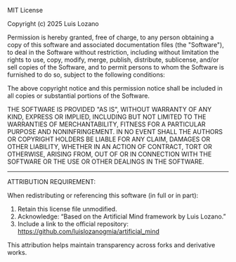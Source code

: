 MIT License

Copyright (c) 2025 Luis Lozano

Permission is hereby granted, free of charge, to any person obtaining a copy
of this software and associated documentation files (the "Software"), to deal
in the Software without restriction, including without limitation the rights
to use, copy, modify, merge, publish, distribute, sublicense, and/or sell
copies of the Software, and to permit persons to whom the Software is
furnished to do so, subject to the following conditions:

The above copyright notice and this permission notice shall be included in all
copies or substantial portions of the Software.

THE SOFTWARE IS PROVIDED "AS IS", WITHOUT WARRANTY OF ANY KIND, EXPRESS OR
IMPLIED, INCLUDING BUT NOT LIMITED TO THE WARRANTIES OF MERCHANTABILITY,
FITNESS FOR A PARTICULAR PURPOSE AND NONINFRINGEMENT. IN NO EVENT SHALL THE
AUTHORS OR COPYRIGHT HOLDERS BE LIABLE FOR ANY CLAIM, DAMAGES OR OTHER
LIABILITY, WHETHER IN AN ACTION OF CONTRACT, TORT OR OTHERWISE, ARISING FROM,
OUT OF OR IN CONNECTION WITH THE SOFTWARE OR THE USE OR OTHER DEALINGS IN THE
SOFTWARE.

---

ATTRIBUTION REQUIREMENT:


When redistributing or referencing this software (in full or in part):

1. Retain this license file unmodified.
2. Acknowledge: “Based on the Artificial Mind framework by Luis Lozano.”
3. Include a link to the official repository:
   https://github.com/luislozanogmia/artificial_mind

This attribution helps maintain transparency across forks and derivative works.